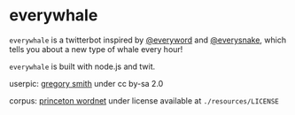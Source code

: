 # everywhale

`everywhale` is a twitterbot inspired by [@everyword](https://twitter.com/everyword) and [@everysnake](https://twitter.com/everysnake), which tells you about a new type of whale every hour!

`everywhale` is built with node.js and twit.

userpic: [gregory smith](https://www.flickr.com/photos/slobirdr/14902935282/) under cc by-sa 2.0

corpus: [princeton wordnet](http://wordnet.princeton.edu/wordnet/) under license available at `./resources/LICENSE`
